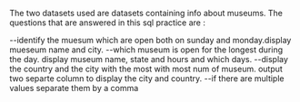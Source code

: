 The two datasets used are datasets containing info about museums. The questions that are answered in this sql practice are :

--identify the muesum which are open both on sunday and monday.display mueseum name and city.
--which museum is open for the longest during the day. display museum name, state and hours and which days.
--display the country and the city with the most with most num of museum. output two separte column to display the city and country. 
--if there  are multiple values separate them by a comma
